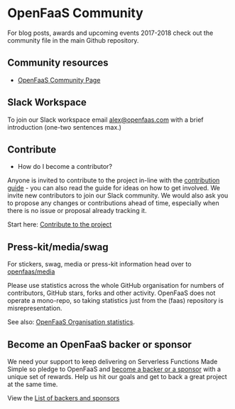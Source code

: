 # OpenFaaS Community

For blog posts, awards and upcoming events 2017-2018 check out the community file in the main Github repository.

## Community resources

* [OpenFaaS Community Page](https://github.com/openfaas/faas/blob/master/community.md)

## Slack Workspace

To join our Slack workspace email alex@openfaas.com with a brief introduction (one-two sentences max.)

## Contribute

* How do I become a contributor?

Anyone is invited to contribute to the project in-line with the [contribution guide](https://github.com/openfaas/faas/blob/master/CONTRIBUTING.md) - you can also read the guide for ideas on how to get involved. We invite new contributors to join our Slack community. We would also ask you to propose any changes or contributions ahead of time, especially when there is no issue or proposal already tracking it.

Start here: [Contribute to the project](./contributing/get-started.md)

## Press-kit/media/swag

For stickers, swag, media or press-kit information head over to [openfaas/media](https://github.com/openfaas/media/blob/master/README.md)

Please use statistics across the whole GitHub organisation for numbers of contributors, GitHub stars, forks and other activity. OpenFaaS does not operate a mono-repo, so taking statistics just from the (faas) repository is misrepresentation.

See also: [OpenFaaS Organisation statistics](https://kenfdev.o6s.io/github-stats-page).

## Become an OpenFaaS backer or sponsor

We need your support to keep delivering on Serverless Functions Made Simple so pledge to OpenFaaS and [become a backer or a sponsor](https://www.patreon.com/alexellis) with a unique set of rewards. Help us hit our goals and get to back a great project at the same time.

View the [List of backers and sponsors](https://github.com/openfaas/faas/blob/master/BACKERS.md)
